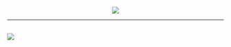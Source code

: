 <p align="center"><img src="https://i.imgur.com/KYYRQ9l.png"></p>

---

<br>

<img src="https://i.imgur.com/R0XimeK.png">



